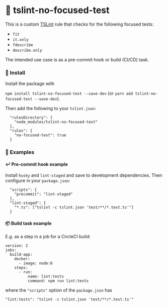 # 🔬 tslint-no-focused-test

This is a custom [TSLint](https://palantir.github.io/tslint/) rule that checks
for the following focused tests:

* `fit`
* `it.only`
* `fdescribe`
* `describe.only`

The intended use case is as a pre-commit hook or build (CI/CD) task.

### 📝 Install

Install the package with

`npm install tslint-no-focused-test --save-dev` (or `yarn add tslint-no-focused-test --save-dev`).

Then add the following to your `tslint.json`:

```
  "rulesDirectory": [
    "node_modules/tslint-no-focused-test"
  ],
  "rules": {
    "no-focused-test": true
  }
```

### 📖 Examples

#### ↩️ Pre-commit hook example

Install `husky` and `lint-staged` and save to development dependencies. Then
configure in your `package.json`:

```
  "scripts": {
    "precommit": "lint-staged"
  },
  "lint-staged": {
    "*.ts": ["tslint -c tslint.json 'test/**/*.test.ts'"]
  }
```

#### 📦  Build task example

E.g. as a step in a job for a CircleCI build:

```
version: 2
jobs:
  build-app:
    docker:
      - image: node:6
    steps:
      - run:
          name: lint:tests
          command: npm run lint:tests
```

where the `"scripts"` option of the `package.json` has

`"lint:tests": "tslint -c tslint.json 'test/**/*.test.ts'"`

